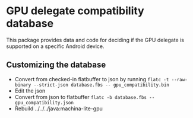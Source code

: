 # GPU delegate compatibility database

This package provides data and code for deciding if the GPU delegate is
supported on a specific Android device.

## Customizing the database

-   Convert from checked-in flatbuffer to json by running `flatc -t --raw-binary
    --strict-json database.fbs -- gpu_compatibility.bin`
-   Edit the json
-   Convert from json to flatbuffer `flatc -b database.fbs --
    gpu_compatibility.json`
-   Rebuild ../../../java:machina-lite-gpu
